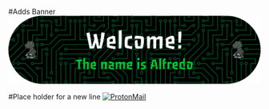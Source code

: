 #Adds Banner 
![Press2P Banner](Assets/Banner.png)

#Place holder for a new line
[![ProtonMail](https://img.shields.io/badge/ProtonMail-8B89CC?style=for-the-badge&logo=protonmail&logoColor=white)](mailto:alfredo.ochoa1228@protonmail.com)

